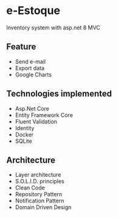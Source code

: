 # e-Estoque
Inventory system with asp.net 8 MVC

## Feature
* Send e-mail
* Export data
* Google Charts

## Technologies implemented
* Asp.Net Core
* Entity Framework Core
* Fluent Validation
* Identity
* Docker
* SQLite

## Architecture
* Layer architecture
* S.O.L.I.D. principles
* Clean Code
* Repository Pattern
* Notification Pattern
* Domain Driven Design
